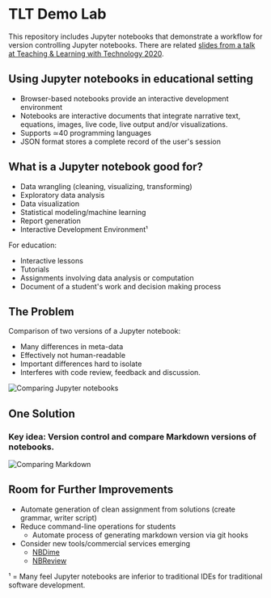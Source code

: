 # TLT Demo Lab 

This repository includes Jupyter notebooks that demonstrate a workflow for version controlling Jupyter notebooks.
There are related [slides from a talk at Teaching & Learning with Technology 2020](https://psuastro528.github.io/tools_used/tlt2020/).


## Using Jupyter notebooks in educational setting
- Browser-based notebooks provide an interactive development environment
- Notebooks are interactive documents that integrate narrative text, equations, images, live code, live output and/or visualizations.
- Supports ≃40 programming languages
- JSON format stores a complete record of the user's session

## What is a Jupyter notebook good for?
- Data wrangling (cleaning, visualizing, transforming)
- Exploratory data analysis
- Data visualization
- Statistical modeling/machine learning
- Report generation
- Interactive Development Environment¹

For education:
- Interactive lessons
- Tutorials
- Assignments involving data analysis or computation
- Document of a student's work and decision making process

## The Problem
Comparison of two versions of a Jupyter notebook:
- Many differences in meta-data
- Effectively not human-readable
- Important differences hard to isolate
- Interferes with code review, feedback and discussion.

![Comparing Jupyter notebooks](https://psuastro528.github.io/images/github_pr_ipynb.png)

## One Solution
### Key idea: Version control and compare Markdown versions of notebooks.

![Comparing Markdown](https://psuastro528.github.io/images/github_pr_jmd.png)

## Room for Further Improvements
- Automate generation of clean assignment from solutions (create grammar, writer script)
- Reduce command-line operations for students
   - Automate process of generating markdown version via git hooks
- Consider new tools/commercial services emerging
   - [NBDime](https://github.com/jupyter/nbdime)
   - [NBReview](https://www.reviewnb.com/)

¹ = Many feel Jupyter notebooks are inferior to traditional IDEs for traditional software development.

